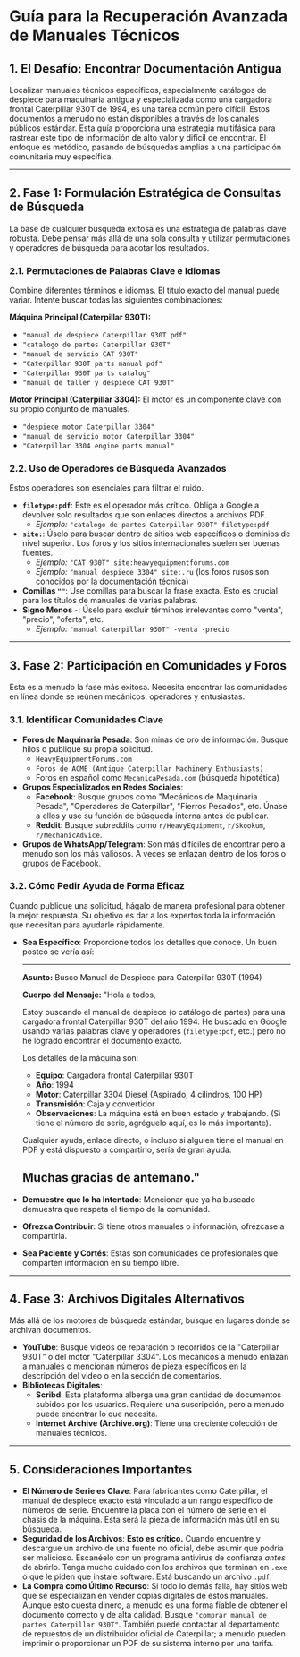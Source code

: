 # Guía para la Recuperación Avanzada de Manuales Técnicos

## 1. El Desafío: Encontrar Documentación Antigua

Localizar manuales técnicos específicos, especialmente catálogos de despiece para maquinaria antigua y especializada como una cargadora frontal Caterpillar 930T de 1994, es una tarea común pero difícil. Estos documentos a menudo no están disponibles a través de los canales públicos estándar. Esta guía proporciona una estrategia multifásica para rastrear este tipo de información de alto valor y difícil de encontrar. El enfoque es metódico, pasando de búsquedas amplias a una participación comunitaria muy específica.

---

## 2. Fase 1: Formulación Estratégica de Consultas de Búsqueda

La base de cualquier búsqueda exitosa es una estrategia de palabras clave robusta. Debe pensar más allá de una sola consulta y utilizar permutaciones y operadores de búsqueda para acotar los resultados.

### 2.1. Permutaciones de Palabras Clave e Idiomas

Combine diferentes términos e idiomas. El título exacto del manual puede variar. Intente buscar todas las siguientes combinaciones:

**Máquina Principal (Caterpillar 930T):**
*   `"manual de despiece Caterpillar 930T pdf"`
*   `"catalogo de partes Caterpillar 930T"`
*   `"manual de servicio CAT 930T"`
*   `"Caterpillar 930T parts manual pdf"`
*   `"Caterpillar 930T parts catalog"`
*   `"manual de taller y despiece CAT 930T"`

**Motor Principal (Caterpillar 3304):**
El motor es un componente clave con su propio conjunto de manuales.
*   `"despiece motor Caterpillar 3304"`
*   `"manual de servicio motor Caterpillar 3304"`
*   `"Caterpillar 3304 engine parts manual"`

### 2.2. Uso de Operadores de Búsqueda Avanzados

Estos operadores son esenciales para filtrar el ruido.

*   **`filetype:pdf`**: Este es el operador más crítico. Obliga a Google a devolver solo resultados que son enlaces directos a archivos PDF.
    *   *Ejemplo:* `"catalogo de partes Caterpillar 930T" filetype:pdf`
*   **`site:`**: Úselo para buscar dentro de sitios web específicos o dominios de nivel superior. Los foros y los sitios internacionales suelen ser buenas fuentes.
    *   *Ejemplo:* `"CAT 930T" site:heavyequipmentforums.com`
    *   *Ejemplo:* `"manual despiece 3304" site:.ru` (los foros rusos son conocidos por la documentación técnica)
*   **Comillas `""`**: Use comillas para buscar la frase exacta. Esto es crucial para los títulos de manuales de varias palabras.
*   **Signo Menos `-`**: Úselo para excluir términos irrelevantes como "venta", "precio", "oferta", etc.
    *   *Ejemplo:* `"manual Caterpillar 930T" -venta -precio`

---

## 3. Fase 2: Participación en Comunidades y Foros

Esta es a menudo la fase más exitosa. Necesita encontrar las comunidades en línea donde se reúnen mecánicos, operadores y entusiastas.

### 3.1. Identificar Comunidades Clave

*   **Foros de Maquinaria Pesada**: Son minas de oro de información. Busque hilos o publique su propia solicitud.
    *   `HeavyEquipmentForums.com`
    *   `Foros de ACME (Antique Caterpillar Machinery Enthusiasts)`
    *   Foros en español como `MecanicaPesada.com` (búsqueda hipotética)
*   **Grupos Especializados en Redes Sociales**:
    *   **Facebook**: Busque grupos como "Mecánicos de Maquinaria Pesada", "Operadores de Caterpillar", "Fierros Pesados", etc. Únase a ellos y use su función de búsqueda interna antes de publicar.
    *   **Reddit**: Busque subreddits como `r/HeavyEquipment`, `r/Skookum`, `r/MechanicAdvice`.
*   **Grupos de WhatsApp/Telegram**: Son más difíciles de encontrar pero a menudo son los más valiosos. A veces se enlazan dentro de los foros o grupos de Facebook.

### 3.2. Cómo Pedir Ayuda de Forma Eficaz

Cuando publique una solicitud, hágalo de manera profesional para obtener la mejor respuesta. Su objetivo es dar a los expertos toda la información que necesitan para ayudarle rápidamente.

*   **Sea Específico**: Proporcione todos los detalles que conoce. Un buen posteo se vería así:

    ---
    **Asunto:** Busco Manual de Despiece para Caterpillar 930T (1994)

    **Cuerpo del Mensaje:**
    "Hola a todos,

    Estoy buscando el manual de despiece (o catálogo de partes) para una cargadora frontal Caterpillar 930T del año 1994. He buscado en Google usando varias palabras clave y operadores (`filetype:pdf`, etc.) pero no he logrado encontrar el documento exacto.

    Los detalles de la máquina son:
    *   **Equipo**: Cargadora frontal Caterpillar 930T
    *   **Año**: 1994
    *   **Motor**: Caterpillar 3304 Diesel (Aspirado, 4 cilindros, 100 HP)
    *   **Transmisión**: Caja y convertidor
    *   **Observaciones**: La máquina está en buen estado y trabajando. (Si tiene el número de serie, agréguelo aquí, es lo más importante).

    Cualquier ayuda, enlace directo, o incluso si alguien tiene el manual en PDF y está dispuesto a compartirlo, sería de gran ayuda.

    Muchas gracias de antemano."
    ---

*   **Demuestre que lo ha Intentado**: Mencionar que ya ha buscado demuestra que respeta el tiempo de la comunidad.
*   **Ofrezca Contribuir**: Si tiene otros manuales o información, ofrézcase a compartirla.
*   **Sea Paciente y Cortés**: Estas son comunidades de profesionales que comparten información en su tiempo libre.

---

## 4. Fase 3: Archivos Digitales Alternativos

Más allá de los motores de búsqueda estándar, busque en lugares donde se archivan documentos.

*   **YouTube**: Busque videos de reparación o recorridos de la "Caterpillar 930T" o del motor "Caterpillar 3304". Los mecánicos a menudo enlazan a manuales o mencionan números de pieza específicos en la descripción del video o en la sección de comentarios.
*   **Bibliotecas Digitales**:
    *   **Scribd**: Esta plataforma alberga una gran cantidad de documentos subidos por los usuarios. Requiere una suscripción, pero a menudo puede encontrar lo que necesita.
    *   **Internet Archive (Archive.org)**: Tiene una creciente colección de manuales técnicos.

---

## 5. Consideraciones Importantes

*   **El Número de Serie es Clave**: Para fabricantes como Caterpillar, el manual de despiece exacto está vinculado a un rango específico de números de serie. Encuentre la placa con el número de serie en el chasis de la máquina. Esta será la pieza de información más útil en su búsqueda.
*   **Seguridad de los Archivos**: **Esto es crítico.** Cuando encuentre y descargue un archivo de una fuente no oficial, debe asumir que podría ser malicioso. Escanéelo con un programa antivirus de confianza *antes* de abrirlo. Tenga mucho cuidado con los archivos que terminan en `.exe` o que le piden que instale software. Está buscando un archivo `.pdf`.
*   **La Compra como Último Recurso**: Si todo lo demás falla, hay sitios web que se especializan en vender copias digitales de estos manuales. Aunque esto cuesta dinero, a menudo es una forma fiable de obtener el documento correcto y de alta calidad. Busque `"comprar manual de partes Caterpillar 930T"`. También puede contactar al departamento de repuestos de un distribuidor oficial de Caterpillar; a menudo pueden imprimir o proporcionar un PDF de su sistema interno por una tarifa.
